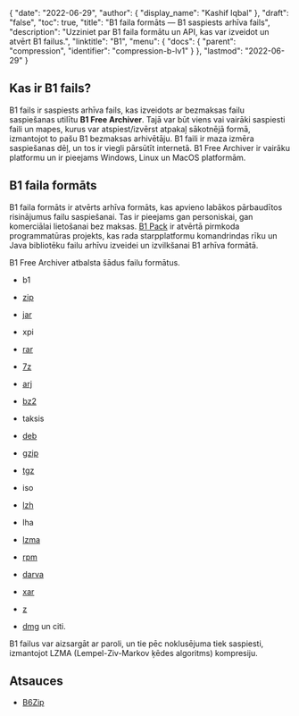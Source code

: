 {
  "date": "2022-06-29",
  "author": {
    "display_name": "Kashif Iqbal"
},
  "draft": "false",
  "toc": true,
  "title": "B1 faila formāts — B1 saspiests arhīva fails",
  "description": "Uzziniet par B1 faila formātu un API, kas var izveidot un atvērt B1 failus.",
  "linktitle": "B1",
  "menu": {
    "docs": {
      "parent": "compression",
      "identifier": "compression-b-lv1"
}
},
  "lastmod": "2022-06-29"
}

## Kas ir B1 fails?

B1 fails ir saspiests arhīva fails, kas izveidots ar bezmaksas failu saspiešanas utilītu **B1 Free Archiver**. Tajā var būt viens vai vairāki saspiesti faili un mapes, kurus var atspiest/izvērst atpakaļ sākotnējā formā, izmantojot to pašu B1 bezmaksas arhivētāju. B1 faili ir maza izmēra saspiešanas dēļ, un tos ir viegli pārsūtīt internetā. B1 Free Archiver ir vairāku platformu un ir pieejams Windows, Linux un MacOS platformām.

## B1 faila formāts

B1 faila formāts ir atvērts arhīva formāts, kas apvieno labākos pārbaudītos risinājumus failu saspiešanai. Tas ir pieejams gan personiskai, gan komerciālai lietošanai bez maksas. [B1 Pack](https://github.com/b1-pack/b1-pack) ir atvērtā pirmkoda programmatūras projekts, kas rada starpplatformu komandrindas rīku un Java bibliotēku failu arhīvu izveidei un izvilkšanai B1 arhīva formātā.

B1 Free Archiver atbalsta šādus failu formātus.

* b1

* [zip](/compression/zip/)

* [jar](/programming/jar/)

* xpi

* [rar](/compression/rar/)

* [7z](/compression/7z/)

* [arj](/compression/arj/)

* [bz2](/compression/bz2/)

* taksis

* [deb](/compression/deb/)

* [gzip](/compression/gzip/)

* [tgz](/compression/tgz/)

* iso

* [lzh](/compression/lzh/)

* lha

* [lzma](/compression/lzma/)

* [rpm](/compression/rpm/)

* [darva](/compression/darva/)

* [xar](/compression/xar/)

* [z](/compression/z/)

* [dmg](/compression/dmg/) un citi.


B1 failus var aizsargāt ar paroli, un tie pēc noklusējuma tiek saspiesti, izmantojot LZMA (Lempel-Ziv-Markov ķēdes algoritms) kompresiju.

## Atsauces

* [B6Zip](http://b6zip.com)


